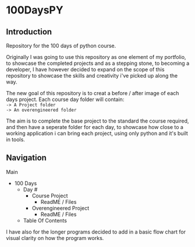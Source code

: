 # 100DaysPY

## Introduction

Repository for the 100 days of python course.

Originally I was going to use this repository as one element of my portfolio, to showcase the completed projects and as a stepping stone, to becoming a developer, I have however decided to expand on the scope of this repository to showcase the skills and creativity i've picked up along the way. 

The new goal of this repository is to creat a before / after image of each days project. Each course day folder will contain:<br>
    ```
    -> A Project folder
    ```<br>
    ```
    -> An overengineered folder
    ```
    
The aim is to complete the base project to the standard the course required, and then have a seperate folder for each day, to showcase how close to a working application i can bring each project, using only python and it's built in tools.

## Navigation

Main
- 100 Days
  - Day #
    - Course Project
      - ReadME / Files
    - Overengineered Project
      - ReadME / Files 
  - Table Of Contents

I have also for the longer programs decided to add in a basic flow chart for visual clarity on how the program works.
